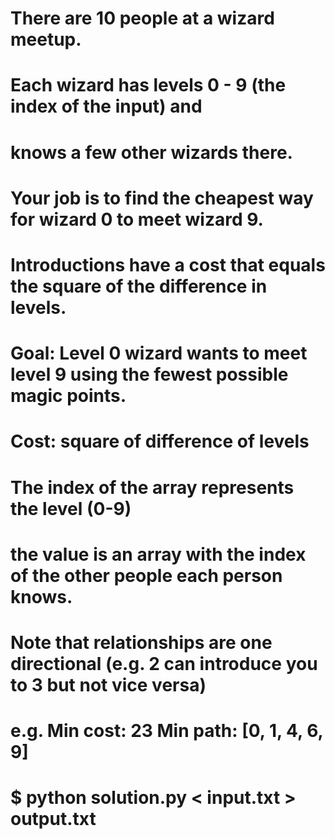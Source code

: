 # There are 10 people at a wizard meetup. 
# Each wizard has levels 0 - 9 (the index of the input) and 
# knows a few other wizards there. 
# Your job is to find the cheapest way for wizard 0 to meet wizard 9.
# Introductions have a cost that equals the square of the difference in levels. 

# Goal: Level 0 wizard wants to meet level 9 using the fewest possible magic points.
# Cost: square of difference of levels
# The index of the array represents the level (0-9)
# the value is an array with the index of the other people each person knows. 
# Note that relationships are one directional (e.g. 2 can introduce you to 3 but not vice versa)
# e.g. Min cost: 23 Min path: [0, 1, 4, 6, 9]


# $ python solution.py < input.txt > output.txt
